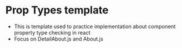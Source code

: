 # Prop Types template

- This is template used to practice implementation about component property type checking in react
- Focus on DetailAbout.js and About.js
